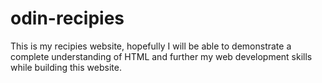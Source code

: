 # odin-recipies

This is my recipies website, hopefully I will be able to demonstrate a complete understanding of HTML and further my web development skills while building this website.
